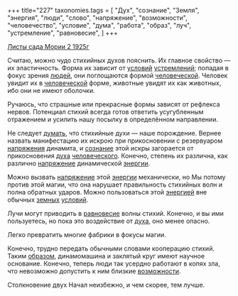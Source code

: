 +++
title="227"
taxonomies.tags = [
 "Дух",
 "сознание",
 "Земля",
 "энергия",
 "люди",
 "слово",
 "напряжение",
 "возможности",
 "человечество",
 "условие",
 "дума",
 "работа",
 "образ",
 "луч",
 "устремление",
 "равновесие",
]
+++

[Листы сада Мории 2 1925г](/agni/1925)

Считаю, можно чудо стихийных духов пояснить. Их главное свойство — их эластичность. Форма их зависит от [условий](/tags/условие) [устремлений](/tags/устремление); попадая в фокус зрения [людей](/tags/люди), они поглощаются формой [человеческой](/tags/человечество). Человек увидит их в [человеческой](/tags/человечество) форме, животные увидят их как животных, ибо они не имеют оболочки.   

Ручаюсь, что страшные или прекрасные формы зависят от рефлекса нервов. Потенциал стихий всегда готов ответить усугубленным отражением и усилить нашу посылку в определённом направлении.   

Не следует [думать](/tags/дума), что стихийные духи — наше порождение. Вернее назвать манифестацию их искрою при прикосновении с резервуаром [напряжения](/tags/[напряжение](/tags/напряжение)) динамита, и [сознание](/tags/сознание) этой искры загорается от прикосновения [духа](/tags/Дух) [человеческого](/tags/человечество). Конечно, степень их различна, как различно [напряжение](/tags/напряжение) динамической [энергии](/tags/энергия).   

Можно вызвать [напряжение](/tags/напряжение) этой [энергии](/tags/энергия) механически, но Мы потому против этой магии, что она нарушает правильность стихийных волн и полна обратных ударов. Можно пользоваться этой [энергией](/tags/энергия) вне обычных [земных](/tags/Земля) [условий](/tags/условие).   

Лучи могут приводить в [равновесие](/tags/равновесие) волны стихий. Конечно, и вы ими пользуетесь, но пока это воздействие от [духа](/tags/Дух), оно менее опасно.   

Легко превратить многие фабрики в фокусы магии.   

Конечно, трудно передать обычными словами кооперацию стихий. Таким [образом](/tags/образ), динамомашина и заклятый круг имеют научное основание. Конечно, теперь люди так усердно работают в копях зла, что невозможно допустить к ним близкие [возможности](/tags/возможности).   

Столкновение двух Начал неизбежно, и чем скорее, тем лучше.   

